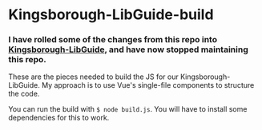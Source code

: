 # Kingsborough-LibGuide-build

### I have rolled some of the changes from this repo into [Kingsborough-LibGuide](https://github.com/MarkEEaton/Kingsborough-LibGuide), and have now stopped maintaining this repo.


These are the pieces needed to build the JS for our Kingsborough-LibGuide. My approach is to use Vue's single-file components to structure the code.

You can run the build with `$ node build.js`. You will have to install some dependencies for this to work.
